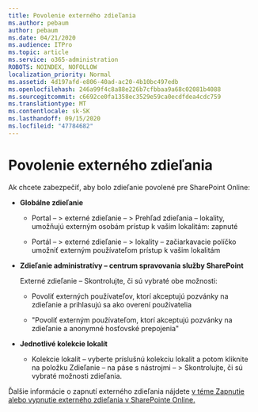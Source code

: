 ```yaml
---
title: Povolenie externého zdieľania
ms.author: pebaum
author: pebaum
ms.date: 04/21/2020
ms.audience: ITPro
ms.topic: article
ms.service: o365-administration
ROBOTS: NOINDEX, NOFOLLOW
localization_priority: Normal
ms.assetid: 4d197afd-e806-40ad-ac20-4b10bc497edb
ms.openlocfilehash: 246a99f4c8a88e226b7cfbbaa9a68c02081b4088
ms.sourcegitcommit: c6692ce0fa1358ec3529e59ca0ecdfdea4cdc759
ms.translationtype: MT
ms.contentlocale: sk-SK
ms.lasthandoff: 09/15/2020
ms.locfileid: "47784682"
---
```

# <a name="enable-external-sharing"></a>Povolenie externého zdieľania

 Ak chcete zabezpečiť, aby bolo zdieľanie povolené pre SharePoint Online:
  
- **Globálne zdieľanie**
    
  - Portal – \> externé zdieľanie – \> Prehľad zdieľania – lokality, umožňujú externým osobám prístup k vašim lokalitám: zapnuté
    
  - Portál – \> externé zdieľanie – \> lokality – začiarkavacie políčko umožniť externým používateľom prístup k vašim lokalitám
    
- **Zdieľanie administratívy – centrum spravovania služby SharePoint**
    
    Externé zdieľanie – Skontrolujte, či sú vybraté obe možnosti:
    
  - Povoliť externých používateľov, ktorí akceptujú pozvánky na zdieľanie a prihlasujú sa ako overení používatelia
    
  - "Povoliť externým používateľom, ktorí akceptujú pozvánky na zdieľanie a anonymné hosťovské prepojenia"
    
- **Jednotlivé kolekcie lokalít**
    
  - Kolekcie lokalít – vyberte príslušnú kolekciu lokalít a potom kliknite na položku Zdieľanie – na páse s nástrojmi – \> Skontrolujte, či sú vybraté možnosti zdieľania.
    
Ďalšie informácie o zapnutí externého zdieľania nájdete [v téme Zapnutie alebo vypnutie externého zdieľania v SharePointe Online.](https://go.microsoft.com/fwlink/?linkid=2047681&amp;clcid=0x409)
  


